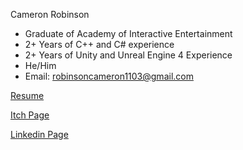 Cameron Robinson

- Graduate of Academy of Interactive Entertainment
- 2+ Years of C++ and C# experience
- 2+ Years of Unity and Unreal Engine 4 Experience
- He/Him
- Email: robinsoncameron1103@gmail.com

[Resume](https://resume.creddle.io/)

[Itch Page](https://cams-jams.itch.io/)

[Linkedin Page](https://www.linkedin.com/in/cameron-robinson-9557051ba/)
